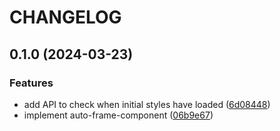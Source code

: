 # CHANGELOG

<!--__CHANGELOG_ENTRY__-->

## 0.1.0 (2024-03-23)


### Features

* add API to check when initial styles have loaded ([6d08448](https://github.com/measuredco/auto-frame-component/commit/6d084486c7bc153121d054eaa8d5d18feea65a86))
* implement auto-frame-component ([06b9e67](https://github.com/measuredco/auto-frame-component/commit/06b9e676410f33c317dbfcb6b4f6a7c7a36c6d7b))



